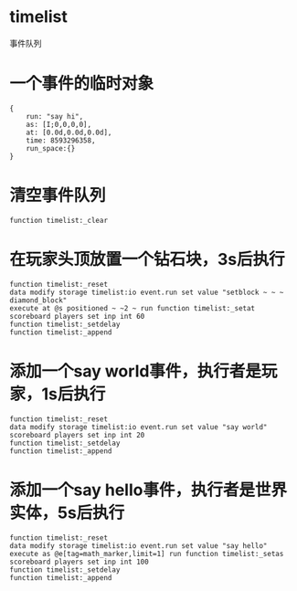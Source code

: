 # timelist

事件队列

# 一个事件的临时对象

```
{
	run: "say hi",
	as: [I;0,0,0,0],
	at: [0.0d,0.0d,0.0d],
	time: 8593296358,
	run_space:{}
}
```

# 清空事件队列

```
function timelist:_clear
```

# 在玩家头顶放置一个钻石块，3s后执行

```
function timelist:_reset
data modify storage timelist:io event.run set value "setblock ~ ~ ~ diamond_block"
execute at @s positioned ~ ~2 ~ run function timelist:_setat
scoreboard players set inp int 60
function timelist:_setdelay
function timelist:_append
```

# 添加一个say world事件，执行者是玩家，1s后执行

```
function timelist:_reset
data modify storage timelist:io event.run set value "say world"
scoreboard players set inp int 20
function timelist:_setdelay
function timelist:_append
```

# 添加一个say hello事件，执行者是世界实体，5s后执行

```
function timelist:_reset
data modify storage timelist:io event.run set value "say hello"
execute as @e[tag=math_marker,limit=1] run function timelist:_setas
scoreboard players set inp int 100
function timelist:_setdelay
function timelist:_append
```